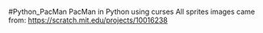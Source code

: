 #Python_PacMan
PacMan in Python using curses
All sprites images came from: https://scratch.mit.edu/projects/10016238

